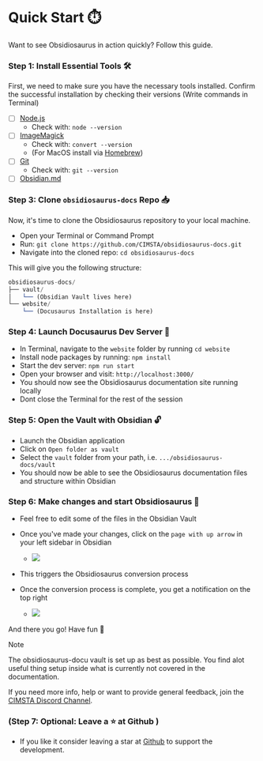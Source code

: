 # Quick Start ⏱️

Want to see Obsidiosaurus in action quickly? Follow this guide.
### Step 1: Install Essential Tools 🛠️

First, we need to make sure you have the necessary tools installed. Confirm the successful installation by checking their versions (Write commands in Terminal)

- [ ] [Node.js](https://nodejs.org/en/download) 
	- Check with: `node --version`
- [ ] [ImageMagick](https://imagemagick.org/script/download.php)
	- Check with: `convert --version`
	- (For MacOS install via [Homebrew](https://brew.sh/index_de))
- [ ] [Git](https://git-scm.com/book/en/v2/Getting-Started-Installing-Git)
	-  Check with: `git --version`
- [ ] [Obsidian.md](https://obsidian.md/)

### Step 3: Clone `obsidiosaurus-docs` Repo 📥

Now, it's time to clone the Obsidiosaurus repository to your local machine.

- Open your Terminal or Command Prompt
- Run: `git clone https://github.com/CIMSTA/obsidiosaurus-docs.git`
- Navigate into the cloned repo: `cd obsidiosaurus-docs`

This will give you the following structure:

```js
obsidiosaurus-docs/
├── vault/
│   └── (Obsidian Vault lives here)
└── website/
    └── (Docusaurus Installation is here)
```

### Step 4: Launch Docusaurus Dev Server 🚀

- In Terminal, navigate to the `website` folder by running `cd website`
- Install node packages by running: `npm install`
- Start the dev server: `npm run start`
- Open your browser and visit: `http://localhost:3000/`
- You should now see the Obsidiosaurus documentation site running locally
- Dont close the Terminal for the rest of the session

### Step 5: Open the Vault with Obsidian 🔓

- Launch the Obsidian application
- Click on `Open folder as vault`
- Select the `vault` folder from your path, i.e. `.../obsidiosaurus-docs/vault`
- You should now be able to see the Obsidiosaurus documentation files and structure within Obsidian

### Step 6: Make changes and start Obsidiosaurus 📝

- Feel free to edit some of the files in the Obsidian Vault
- Once you've made your changes, click on the `page with up arrow` in your left sidebar in Obsidian

	- ![](assets/obsidiosaurus_sidebar_icon.png)
- This triggers the Obsidiosaurus conversion process
- Once the conversion process is complete, you get a notification on the top right

	- ![](assets/obsidiosaurus_run_sucess_notifaction.png)

And there you go! Have fun 🎉

>[!note]
>The obsidiosaurus-docu vault is set up as best as possible.
>You find alot useful thing setup inside what is currently not covered in the documentation.

If you need more info, help or want to provide general feedback, join the [CIMSTA Discord Channel](https://discord.gg/SSGK5tuqJh).

### (Step 7:  Optional: Leave a ⭐️ at Github )

- If you like it consider leaving a star at [Github](https://github.com/CIMSTA/obsidiosaurus) to support the development.
